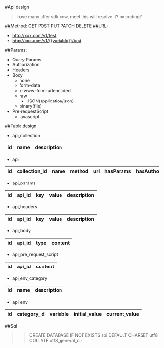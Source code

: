 #Api design

> have many offer sdk now, meet this will resolve it? no coding?

##Method:  GET POST PUT PATCH DELETE
##URL: 
* http://xxx.com/v1/test
* http://xxx.com/v1/{{variable}}/test

##Params:
* Query Params
* Authorization
* Headers
* Body
    + none
    + form-data
    + x-www-form-urlencoded
    + raw
        - JSON(application/json)
    + binary(file)
* Pre-requestScript
    + javascript
    

##Table design
* api_collection

|id     |name       |description    |
|-------|-----------|---------------|

* api

|id     |collection_id  |name       |method     |url        |hasParams          |hasAuthorization        |hasHeaders      |hasBody     |hasPreRequestScript|
|-------|---------------|-----------|-----------|-----------|-------------------|------------------------|----------------|------------|-------------------|

* api_params

|id      |api_id      |key         |value           |description    |
|--------|------------|------------|----------------|---------------|

* api_headers

|id      |api_id      |key         |value           |description    |
|--------|------------|------------|----------------|---------------|

* api_body

|id      |api_id      |type        |content     |
|--------|------------|------------|------------|

* api_pre_request_script

|id      |api_id      |content      |
|--------|------------|-------------|

* api_env_category

|id      |name        |description  |
|--------|------------|-------------|

* api_env

|id     |category_id  |variable     |initial_value  |current_value  |
|-------|-------------|-------------|---------------|---------------|

##Sql
>>CREATE DATABASE IF NOT EXISTS api DEFAULT CHARSET utf8 COLLATE utf8_general_ci;